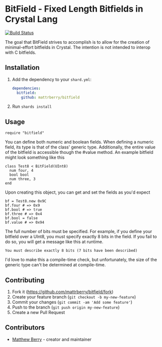 # BitField - Fixed Length Bitfields in Crystal Lang

[![Build Status](https://travis-ci.org/mattrberry/bitfield.svg?branch=master)](https://travis-ci.org/mattrberry/bitfield)


The goal that BitField strives to accomplish is to allow for the creation of minimal-effort bitfields in Crystal. The intention is not intended to interop with C bitfields.

## Installation

1. Add the dependency to your `shard.yml`:

   ```yaml
   dependencies:
     bitfield:
       github: mattrberry/bitfield
   ```

2. Run `shards install`

## Usage

```crystal
require "bitfield"
```

You can define both numeric and boolean fields. When defining a numeric field, its type is that of the class' generic type. Additionally, the entire value of the bitfield is accessible though the #value method. An example bitfield might look something like this

```crystal
class Test8 < BitField(UInt8)
  num four, 4
  bool bool
  num three, 3
end
```

Upon creating this object, you can get and set the fields as you'd expect

```crystal
bf = Test8.new 0x9C
bf.four # => 0x9
bf.bool # => true
bf.three # => 0x4
bf.bool = false
bf.value # => 0x94
```

The full number of bits must be specified. For example, if you define your bitfield over a UInt8, you must specify exactly 8 bits in the field. If you fail to do so, you will get a message like this at runtime.

```
You must describe exactly 8 bits (7 bits have been described)
```

I'd love to make this a compile-time check, but unfortunately, the size of the generic type can't be determined at compile-time.

## Contributing

1. Fork it (<https://github.com/mattrberry/bitfield/fork>)
2. Create your feature branch (`git checkout -b my-new-feature`)
3. Commit your changes (`git commit -am 'Add some feature'`)
4. Push to the branch (`git push origin my-new-feature`)
5. Create a new Pull Request

## Contributors

- [Matthew Berry](https://github.com/mattrberry) - creator and maintainer
